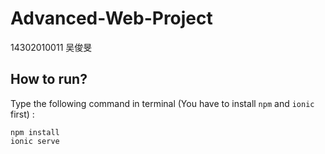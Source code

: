 # Advanced-Web-Project

14302010011 吴俊旻

## How to run?

Type the following command in terminal (You have to install `npm` and `ionic` first) :

```shell
npm install
ionic serve
```

